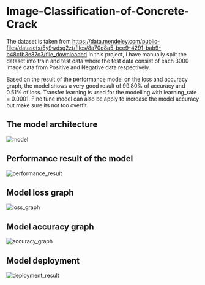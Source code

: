 # Image-Classification-of-Concrete-Crack
The dataset is taken from https://data.mendeley.com/public-files/datasets/5y9wdsg2zt/files/8a70d8a5-bce9-4291-bab9-b48cfb3e87c3/file_downloaded
In this project, I have manually split the dataset into train and test data where the test data consist of each 3000 image data from Positive and Negative data respectively.

Based on the result of the performance model on the loss and accuracy graph, the model shows a very good result of 99.80% of accuracy and 0.51% of loss. 
Transfer learning is used for the modelling with learning_rate = 0.0001. Fine tune model can also be apply to increase the model accuracy but make sure its not too overfit.

## The model architecture
![model](https://github.com/Ruzanaaris/Image-Classification-of-Concrete-Crack/assets/95346773/fb4753b7-98a0-4454-b4d3-0bbf1828f0c6)

## Performance result of the model
![performance_result](https://github.com/Ruzanaaris/Image-Classification-of-Concrete-Crack/assets/95346773/7ef49f67-6f4d-4ae4-b2aa-afea54356ce5)

## Model loss graph
![loss_graph](https://github.com/Ruzanaaris/Image-Classification-of-Concrete-Crack/assets/95346773/0f90dce5-579b-4443-b6c1-a27f934a5c24)

## Model accuracy graph
![accuracy_graph](https://github.com/Ruzanaaris/Image-Classification-of-Concrete-Crack/assets/95346773/0b3795e9-c796-4a23-b69a-2ce6a6bdec10)

## Model deployment 
![deployment_result](https://github.com/Ruzanaaris/Image-Classification-of-Concrete-Crack/assets/95346773/731dbaef-6192-4b00-b679-a0f2a1b2e43b)

